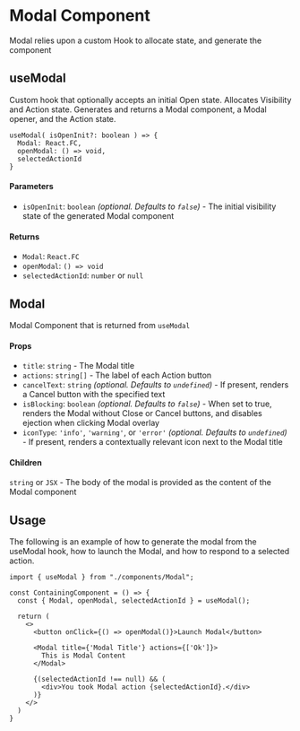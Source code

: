 # Modal Component
Modal relies upon a custom Hook to allocate state, and generate the component

## useModal
Custom hook that optionally accepts an initial Open state.  Allocates Visibility and Action state.  Generates and returns a Modal component, a Modal opener, and the Action state.

```
useModal( isOpenInit?: boolean ) => {
  Modal: React.FC,
  openModal: () => void,
  selectedActionId
}
```
#### Parameters
- `isOpenInit`: `boolean` _(optional. Defaults to `false`)_ - The initial visibility state of the generated Modal component

#### Returns
- `Modal`: `React.FC`
- `openModal`: `() => void`
- `selectedActionId`: `number` or `null`


## Modal
Modal Component that is returned from `useModal`

#### Props
- `title`: `string` - The Modal title
- `actions`: `string[]` - The label of each Action button
- `cancelText`: `string` _(optional. Defaults to `undefined`)_ - If present, renders a Cancel button with the specified text
- `isBlocking`: `boolean` _(optional. Defaults to `false`)_ - When set to true, renders the Modal without Close or Cancel buttons, and disables ejection when clicking Modal overlay
- `iconType`: `'info'`, `'warning'`, or `'error'` _(optional. Defaults to `undefined`)_ - If present, renders a contextually relevant icon next to the Modal title

#### Children
`string` or `JSX` - The body of the modal is provided as the content of the Modal component

## Usage

The following is an example of how to generate the modal from the useModal hook, how to launch the Modal, and how to respond to a selected action.

```
import { useModal } from "./components/Modal";

const ContainingComponent = () => {
  const { Modal, openModal, selectedActionId } = useModal();

  return (
    <>
      <button onClick={() => openModal()}>Launch Modal</button>

      <Modal title={'Modal Title'} actions={['Ok']}>
        This is Modal Content
      </Modal>

      {(selectedActionId !== null) && (
        <div>You took Modal action {selectedActionId}.</div>
      )}
    </>
  )
}
```
